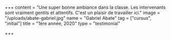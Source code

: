 +++
content = "Une super bonne ambiance dans la classe. Les intervenants sont vraiment gentils et attentifs. C'est un plaisir de travailler ici."
image = "/uploads/abate-gabriel.jpg"
name = "Gabriel Abate"
tag = ["cursus", "initial"]
title = "1ère année, 2020"
type = "testimonial"

+++
